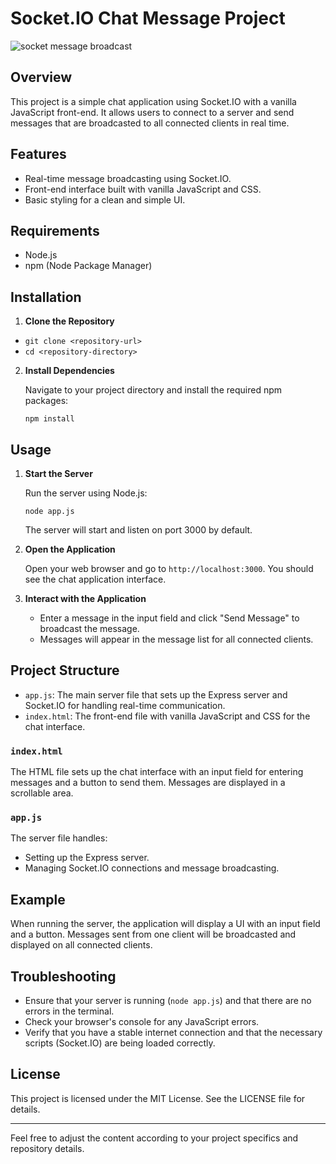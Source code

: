 # Socket.IO Chat Message Project
![socket message broadcast](https://github.com/user-attachments/assets/09a6f889-df39-4b20-af1d-4afd0e73c5da)

## Overview

This project is a simple chat application using Socket.IO with a vanilla JavaScript front-end. It allows users to connect to a server and send messages that are broadcasted to all connected clients in real time.

## Features

-   Real-time message broadcasting using Socket.IO.
-   Front-end interface built with vanilla JavaScript and CSS.
-   Basic styling for a clean and simple UI.

## Requirements

-   Node.js
-   npm (Node Package Manager)

## Installation

1.  **Clone the Repository**
     
    
   - `git clone <repository-url>`
   - `cd <repository-directory>` 
    
2.  **Install Dependencies**
    
    Navigate to your project directory and install the required npm packages:
    
    `npm install` 
    

## Usage

1.  **Start the Server**
    
    Run the server using Node.js:
    
    `node app.js` 
    
    The server will start and listen on port 3000 by default.
    
2.  **Open the Application**
    
    Open your web browser and go to `http://localhost:3000`. You should see the chat application interface.
    
3.  **Interact with the Application**
    
    -   Enter a message in the input field and click "Send Message" to broadcast the message.
    -   Messages will appear in the message list for all connected clients.

## Project Structure

-   `app.js`: The main server file that sets up the Express server and Socket.IO for handling real-time communication.
-   `index.html`: The front-end file with vanilla JavaScript and CSS for the chat interface.

### `index.html`

The HTML file sets up the chat interface with an input field for entering messages and a button to send them. Messages are displayed in a scrollable area.

### `app.js`

The server file handles:

-   Setting up the Express server.
-   Managing Socket.IO connections and message broadcasting.

## Example

When running the server, the application will display a UI with an input field and a button. Messages sent from one client will be broadcasted and displayed on all connected clients.

## Troubleshooting

-   Ensure that your server is running (`node app.js`) and that there are no errors in the terminal.
-   Check your browser's console for any JavaScript errors.
-   Verify that you have a stable internet connection and that the necessary scripts (Socket.IO) are being loaded correctly.

## License

This project is licensed under the MIT License. See the LICENSE file for details.

----------

Feel free to adjust the content according to your project specifics and repository details.
